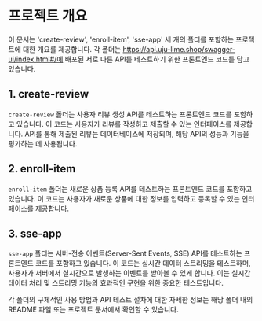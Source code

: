 
# 프로젝트 개요

이 문서는 'create-review', 'enroll-item', 'sse-app' 세 개의 폴더를 포함하는 프로젝트에 대한 개요를 제공합니다. 각 폴더는 https://api.uju-lime.shop/swagger-ui/index.html#/에 배포된 서로 다른 API를 테스트하기 위한 프론트엔드 코드를 담고 있습니다.

## 1. create-review

`create-review` 폴더는 사용자 리뷰 생성 API를 테스트하는 프론트엔드 코드를 포함하고 있습니다. 이 코드는 사용자가 리뷰를 작성하고 제출할 수 있는 인터페이스를 제공합니다. API를 통해 제출된 리뷰는 데이터베이스에 저장되며, 해당 API의 성능과 기능을 평가하는 데 사용됩니다.

## 2. enroll-item

`enroll-item` 폴더는 새로운 상품 등록 API를 테스트하는 프론트엔드 코드를 포함하고 있습니다. 이 코드는 사용자가 새로운 상품에 대한 정보를 입력하고 등록할 수 있는 인터페이스를 제공합니다.

## 3. sse-app

`sse-app` 폴더는 서버-전송 이벤트(Server-Sent Events, SSE) API를 테스트하는 프론트엔드 코드를 포함하고 있습니다. 이 코드는 실시간 데이터 스트리밍을 테스트하며, 사용자가 서버에서 실시간으로 발생하는 이벤트를 받아볼 수 있게 합니다. 이는 실시간 데이터 처리 및 스트리밍 기능의 효과적인 구현을 위한 중요한 테스트입니다.

각 폴더의 구체적인 사용 방법과 API 테스트 절차에 대한 자세한 정보는 해당 폴더 내의 README 파일 또는 프로젝트 문서에서 확인할 수 있습니다.
